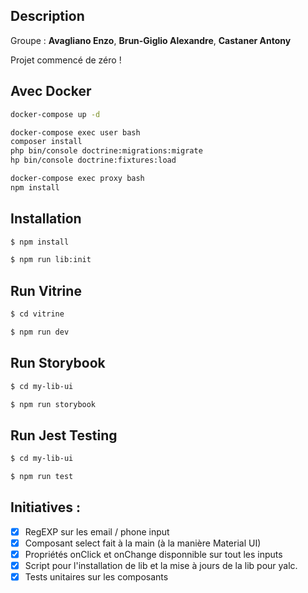 ## Description

Groupe : **Avagliano Enzo**, **Brun-Giglio Alexandre**, **Castaner Antony**

Projet commencé de zéro !

## Avec Docker

```bash
docker-compose up -d

docker-compose exec user bash
composer install
php bin/console doctrine:migrations:migrate
hp bin/console doctrine:fixtures:load

docker-compose exec proxy bash
npm install
```

## Installation

```bash
$ npm install
```

```bash
$ npm run lib:init
```

## Run Vitrine

```bash
$ cd vitrine
```

```bash
$ npm run dev
```

## Run Storybook

```bash
$ cd my-lib-ui
```

```bash
$ npm run storybook
```

## Run Jest Testing

```bash
$ cd my-lib-ui
```

```bash
$ npm run test
```

## Initiatives :

- [x] RegEXP sur les email / phone input
- [x] Composant select fait à la main (à la manière Material UI)
- [x] Propriétés onClick et onChange disponnible sur tout les inputs
- [x] Script pour l'installation de lib et la mise à jours de la lib pour yalc.
- [x] Tests unitaires sur les composants
